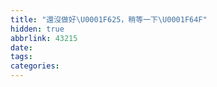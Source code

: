 ```yaml
---
title: "還沒做好\U0001F625，稍等一下\U0001F64F"
hidden: true
abbrlink: 43215
date:
tags:
categories:
---
```


